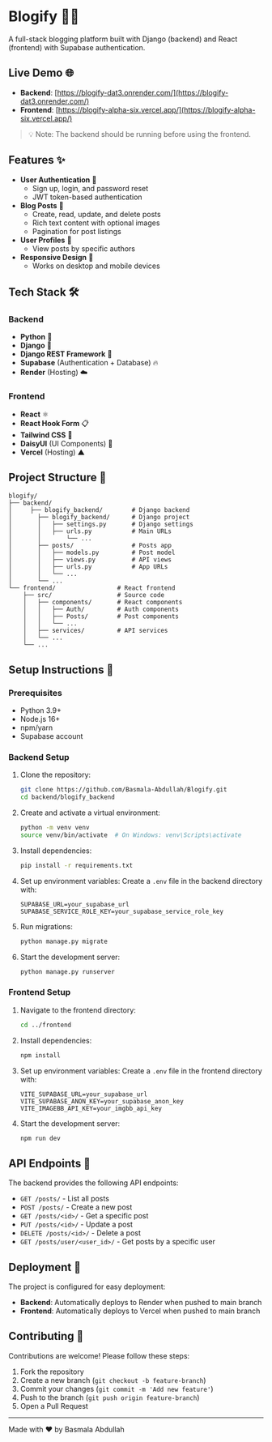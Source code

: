 # Blogify 📝✨

A full-stack blogging platform built with Django (backend) and React (frontend) with Supabase authentication.

## Live Demo 🌐
- **Backend**: [https://blogify-dat3.onrender.com/](https://blogify-dat3.onrender.com/)
- **Frontend**: [https://blogify-alpha-six.vercel.app/](https://blogify-alpha-six.vercel.app/)
> 💡 Note: The backend should be running before using the frontend.

## Features ✨

- **User Authentication** 🔐
  - Sign up, login, and password reset
  - JWT token-based authentication
- **Blog Posts** 📄
  - Create, read, update, and delete posts
  - Rich text content with optional images
  - Pagination for post listings
- **User Profiles** 👤
  - View posts by specific authors
- **Responsive Design** 📱
  - Works on desktop and mobile devices

## Tech Stack 🛠️

### Backend
- **Python** 🐍
- **Django** 🎸
- **Django REST Framework** 🔄
- **Supabase** (Authentication + Database) 🔥
- **Render** (Hosting) ☁️

### Frontend
- **React** ⚛️
- **React Hook Form** 📋
- **Tailwind CSS** 🎨
- **DaisyUI** (UI Components) 🌼
- **Vercel** (Hosting) ▲

## Project Structure 📂

```
blogify/
├── backend/
│     ├── blogify_backend/        # Django backend
│       ├── blogify_backend/      # Django project
│       │   ├── settings.py       # Django settings
│       │   ├── urls.py           # Main URLs
│       │       └── ...
│       ├── posts/                # Posts app
│       │   ├── models.py         # Post model
│       │   ├── views.py          # API views
│       │   ├── urls.py           # App URLs
│       │   └── ...
│       └── ...
└── frontend/                 # React frontend
    ├── src/                  # Source code
    │   ├── components/       # React components
    │   │   ├── Auth/         # Auth components
    │   │   ├── Posts/        # Post components
    │   │   └── ...
    │   ├── services/         # API services
    │   └── ...
    └── ...
```

## Setup Instructions 🚀

### Prerequisites
- Python 3.9+
- Node.js 16+
- npm/yarn
- Supabase account

### Backend Setup

1. Clone the repository:
   ```bash
   git clone https://github.com/Basmala-Abdullah/Blogify.git
   cd backend/blogify_backend
   ```

2. Create and activate a virtual environment:
   ```bash
   python -m venv venv
   source venv/bin/activate  # On Windows: venv\Scripts\activate
   ```

3. Install dependencies:
   ```bash
   pip install -r requirements.txt
   ```

4. Set up environment variables:
   Create a `.env` file in the backend directory with:
   ```
   SUPABASE_URL=your_supabase_url
   SUPABASE_SERVICE_ROLE_KEY=your_supabase_service_role_key
   ```

5. Run migrations:
   ```bash
   python manage.py migrate
   ```

6. Start the development server:
   ```bash
   python manage.py runserver
   ```

### Frontend Setup

1. Navigate to the frontend directory:
   ```bash
   cd ../frontend
   ```

2. Install dependencies:
   ```bash
   npm install
   ```

3. Set up environment variables:
   Create a `.env` file in the frontend directory with:
   ```
   VITE_SUPABASE_URL=your_supabase_url
   VITE_SUPABASE_ANON_KEY=your_supabase_anon_key
   VITE_IMAGEBB_API_KEY=your_imgbb_api_key
   ```

4. Start the development server:
   ```bash
   npm run dev
   ```

## API Endpoints 📡

The backend provides the following API endpoints:

- `GET /posts/` - List all posts
- `POST /posts/` - Create a new post
- `GET /posts/<id>/` - Get a specific post
- `PUT /posts/<id>/` - Update a post
- `DELETE /posts/<id>/` - Delete a post
- `GET /posts/user/<user_id>/` - Get posts by a specific user

## Deployment 🚀

The project is configured for easy deployment:

- **Backend**: Automatically deploys to Render when pushed to main branch
- **Frontend**: Automatically deploys to Vercel when pushed to main branch

## Contributing 🤝

Contributions are welcome! Please follow these steps:

1. Fork the repository
2. Create a new branch (`git checkout -b feature-branch`)
3. Commit your changes (`git commit -m 'Add new feature'`)
4. Push to the branch (`git push origin feature-branch`)
5. Open a Pull Request

---

Made with ❤️ by Basmala Abdullah

